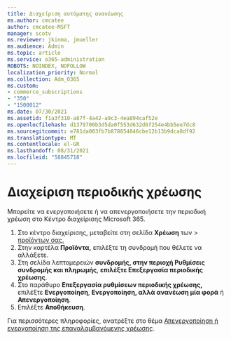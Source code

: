 ```yaml
---
title: Διαχείριση αυτόματης ανανέωσης
ms.author: cmcatee
author: cmcatee-MSFT
manager: scotv
ms.reviewer: jkinma, jmueller
ms.audience: Admin
ms.topic: article
ms.service: o365-administration
ROBOTS: NOINDEX, NOFOLLOW
localization_priority: Normal
ms.collection: Adm_O365
ms.custom:
- commerce_subscriptions
- "350"
- "1500012"
ms.date: 07/30/2021
ms.assetid: f1a3f310-a87f-4a42-a9c3-4ea894caf52e
ms.openlocfilehash: d1379700b3d5da0f553d632d6f254e4bb5ee7dc8
ms.sourcegitcommit: e781da003fb7b878854846cbe12b13b9dca8df92
ms.translationtype: MT
ms.contentlocale: el-GR
ms.lasthandoff: 08/31/2021
ms.locfileid: "58845718"
---
```

# <a name="manage-recurring-billing"></a>Διαχείριση περιοδικής χρέωσης

Μπορείτε να ενεργοποιήσετε ή να απενεργοποιήσετε την περιοδική χρέωση στο Κέντρο διαχείρισης Microsoft 365.
  
1. Στο κέντρο διαχείρισης, μεταβείτε στη σελίδα **Χρέωση** των \> [προϊόντων σας.](https://go.microsoft.com/fwlink/p/?linkid=842054)
2. Στην καρτέλα **Προϊόντα,** επιλέξτε τη συνδρομή που θέλετε να αλλάξετε.
3. Στη σελίδα λεπτομερειών **συνδρομής, στην περιοχή Ρυθμίσεις συνδρομής και πληρωμής**, **επιλέξτε Επεξεργασία περιοδικής χρέωσης**.
4. Στο παράθυρο **Επεξεργασία ρυθμίσεων περιοδικής χρέωσης,** επιλέξτε **Ενεργοποίηση**, **Ενεργοποίηση, αλλά ανανέωση μία φορά** ή **Απενεργοποίηση**.
5. Επιλέξτε **Αποθήκευση**.

Για περισσότερες πληροφορίες, ανατρέξτε στο θέμα [Απενεργοποίηση ή ενεργοποίηση της επαναλαμβανόμενης χρέωσης](https://docs.microsoft.com/microsoft-365/commerce/subscriptions/renew-your-subscription#turn-recurring-billing-off-or-on).